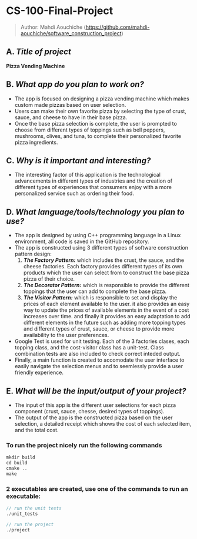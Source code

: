 # CS-100-Final-Project

> Author: Mahdi Aouchiche (https://github.com/mahdi-aouchiche/software_construction_project)
 

## A. ***Title of project***
**Pizza Vending Machine**

## B. ***What app do you plan to work on?***
* The app is focused on designing a pizza vending machine which makes custom made pizzas based on user selection.
* Users can make their own favorite pizza by selecting the type of crust, sauce, and cheese to have in their base pizza.
* Once the base pizza selection is complete, the user is prompted to choose from different types of toppings such as bell peppers, mushrooms, olives, and tuna, to complete their personalized favorite pizza ingredients.    
   
## C. ***Why is it important and interesting?***
* The interesting factor of this application is the technological advancements in different types of industries and the creation of different types of experiences that consumers enjoy with a more personalized service such as ordering their food. 

## D. ***What language/tools/technology you plan to use?***
* The app is designed by using C++ programming language in a Linux environment, all code is saved in the GitHub repository. 
* The app is constructed using 3 different types of software construction pattern design: 
    1. ***The Factory Pattern:*** which includes the crust, the sauce, and the cheese factories. Each factory provides different types of its own products which the user can select from to construct the base pizza pizza of their choice.
    2. ***The Decorator Pattern:*** which is responsible to provide the different toppings that the user can add to complete the base pizza.
    3. ***The Visitor Pattern:*** which is responsible to set and display the prices of each element available to the user. it also provides an easy way to update the prices of available elements in the event of a cost increases over time. and finally it provides an easy adaptation to add different elements in the future such as adding more topping types and different types of crust, sauce, or cheese to provide more availability to the user preferences.  
* Google Test is used for unit testing. Each of the 3 factories clases, each topping class, and the cost-visitor class has a unit-test. Class combination tests are also included to check correct inteded output.
* Finally, a main function is created to accomodate the user interface to easily navigate the selection menus and to seemlessly provide a user friendly experience.        

## E. ***What will be the input/output of your project?***
* The input of this app is the different user selections for each pizza component (crust, sauce, chesse, desired types of toppings).
* The output of the app is the constructed pizza based on the user selection, a detailed receipt which shows the cost of each selected item, and the total cost.

### To run the project nicely run the following commands ###
```c++
mkdir build
cd build
cmake ..
make 
```
### 2 executables are created, use one of the commands to run an executable: ###
```c++
// run the unit tests
./unit_tests

// run the project
./project

```